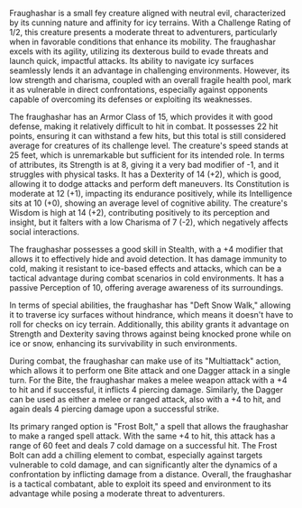 Fraughashar is a small fey creature aligned with neutral evil, characterized by its cunning nature and affinity for icy terrains. With a Challenge Rating of 1/2, this creature presents a moderate threat to adventurers, particularly when in favorable conditions that enhance its mobility. The fraughashar excels with its agility, utilizing its dexterous build to evade threats and launch quick, impactful attacks. Its ability to navigate icy surfaces seamlessly lends it an advantage in challenging environments. However, its low strength and charisma, coupled with an overall fragile health pool, mark it as vulnerable in direct confrontations, especially against opponents capable of overcoming its defenses or exploiting its weaknesses.

The fraughashar has an Armor Class of 15, which provides it with good defense, making it relatively difficult to hit in combat. It possesses 22 hit points, ensuring it can withstand a few hits, but this total is still considered average for creatures of its challenge level. The creature's speed stands at 25 feet, which is unremarkable but sufficient for its intended role. In terms of attributes, its Strength is at 8, giving it a very bad modifier of -1, and it struggles with physical tasks. It has a Dexterity of 14 (+2), which is good, allowing it to dodge attacks and perform deft maneuvers. Its Constitution is moderate at 12 (+1), impacting its endurance positively, while its Intelligence sits at 10 (+0), showing an average level of cognitive ability. The creature's Wisdom is high at 14 (+2), contributing positively to its perception and insight, but it falters with a low Charisma of 7 (-2), which negatively affects social interactions.

The fraughashar possesses a good skill in Stealth, with a +4 modifier that allows it to effectively hide and avoid detection. It has damage immunity to cold, making it resistant to ice-based effects and attacks, which can be a tactical advantage during combat scenarios in cold environments. It has a passive Perception of 10, offering average awareness of its surroundings.

In terms of special abilities, the fraughashar has "Deft Snow Walk," allowing it to traverse icy surfaces without hindrance, which means it doesn't have to roll for checks on icy terrain. Additionally, this ability grants it advantage on Strength and Dexterity saving throws against being knocked prone while on ice or snow, enhancing its survivability in such environments.

During combat, the fraughashar can make use of its "Multiattack" action, which allows it to perform one Bite attack and one Dagger attack in a single turn. For the Bite, the fraughashar makes a melee weapon attack with a +4 to hit and if successful, it inflicts 4 piercing damage. Similarly, the Dagger can be used as either a melee or ranged attack, also with a +4 to hit, and again deals 4 piercing damage upon a successful strike.

Its primary ranged option is "Frost Bolt," a spell that allows the fraughashar to make a ranged spell attack. With the same +4 to hit, this attack has a range of 60 feet and deals 7 cold damage on a successful hit. The Frost Bolt can add a chilling element to combat, especially against targets vulnerable to cold damage, and can significantly alter the dynamics of a confrontation by inflicting damage from a distance. Overall, the fraughashar is a tactical combatant, able to exploit its speed and environment to its advantage while posing a moderate threat to adventurers.